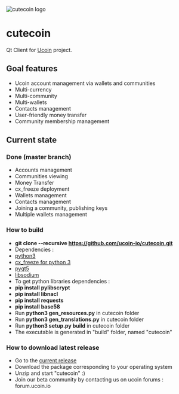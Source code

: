 ![cutecoin logo](https://raw.github.com/ucoin-io/cutecoin/master/cutecoin.png)


cutecoin
========

Qt Client for [Ucoin](http://www.ucoin.io) project.


## Goal features
  * Ucoin account management via wallets and communities
  * Multi-currency
  * Multi-community
  * Multi-wallets
  * Contacts management
  * User-friendly money transfer
  * Community membership management

## Current state
### Done (master branch)
  * Accounts management
  * Communities viewing
  * Money Transfer
  * cx_freeze deployment
  * Wallets management
  * Contacts management
  * Joining a community, publishing keys
  * Multiple wallets management

### How to build
  * __git clone --recursive https://github.com/ucoin-io/cutecoin.git__
  * Dependencies :
   * [python3](https://www.python.org/downloads/)
   * [cx_freeze for python 3](http://cx-freeze.sourceforge.net/)
   * [pyqt5](http://www.riverbankcomputing.co.uk/software/pyqt/download5)
   * [libsodium](http://doc.libsodium.org/installation/README.html)
  * To get python libraries dependencies :
   * __pip install pylibscrypt__
   * __pip install libnacl__
   * __pip install requests__
   * __pip install base58__
  * Run __python3 gen_resources.py__ in cutecoin folder
  * Run __python3 gen_translations.py__ in cutecoin folder
  * Run __python3 setup.py build__ in cutecoin folder
  * The executable is generated in "build" folder, named "cutecoin"

### How to download latest release
  * Go to the [current release](https://github.com/ucoin-io/cutecoin/releases/tag/0.10.0)
  * Download the package corresponding to your operating system
  * Unzip and start "cutecoin" :)
  * Join our beta community by contacting us on ucoin forums : forum.ucoin.io
